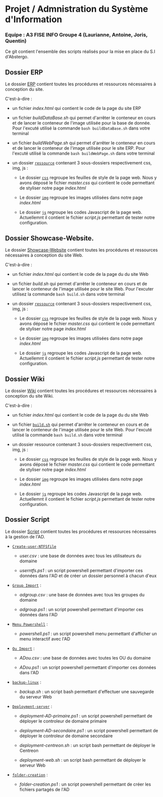 # Projet / Admnistration du Système d'Information

### Equipe : A3 FISE INFO Groupe 4 (Laurianne, Antoine, Joris, Quentin)

Ce git contient l'ensemble des scripts réalisés pour la mise en place du S.I d'Abstergo.

## Dossier ERP

Le dossier [ERP](https://github.com/atarte/Abstergo-Web-Site/tree/main/ERP) contient toutes les procédures et ressources nécessaires à conception du site.

C'est-à-dire :

* un fichier _index.html_ qui contient le code de la page du site ERP

* un fichier _buildDataBase.sh_ qui permet d'arrêter le conteneur en cours et de lancer le conteneur de l'image utilisée pour la base de donnée. Pour l'excuté utilisé la commande `bash buildDataBase.sh` dans votre terminal

* un fichier _buildWebPage.sh_ qui permet d'arrêter le conteneur en cours et de lancer le conteneur de l'image utilisée pour le site ERP. Pour l'excuté utilisé la commande `bash buildWebPage.sh` dans votre terminal

* un dossier [`ressource`](https://github.com/atarte/Abstergo-Web-Site/tree/main/ERP/ressource) contenant 3 sous-dossiers respectivement css, img, js :

    * Le dossier [`css`](https://github.com/atarte/Abstergo-Web-Site/tree/main/ERP/ressource/css) regroupe les feuilles de style de la page web. Nous y avons déposé le fichier _master.css_ qui contient le code permettant de styliser notre page _index.html_

    * Le dossier [`img`](https://github.com/atarte/Abstergo-Web-Site/tree/main/ERP/ressource/img) regroupe les images utilisées dans notre page _index.html_

    * Le dossier [`js`](https://github.com/atarte/Abstergo-Web-Site/tree/main/ERP/ressource/js) regroupe les codes Javascript de la page web. Actuellemnt il contient le fichier _script.js_ permettant de tester notre configuration.

## Dossier Showcase-Website.

Le dossier [Showcase-Website](https://github.com/atarte/Abstergo-Web-Site/tree/main/Showcase-Website) contient toutes les procédures et ressources nécessaires à conception du site Web.

C'est-à-dire :

* un fichier _index.html_ qui contient le code de la page du du site Web

* un fichier _build.sh_ qui permet d'arrêter le conteneur en cours et de lancer le conteneur de l'image utilisée pour le site Web. Pour l'excuter utilisez la commande `bash build.sh` dans votre terminal

* un dossier [`ressource`](https://github.com/atarte/Abstergo-Web-Site/tree/main/Showcase-Website/ressource) contenant 3 sous-dossiers respectivement css, img, js :

    * Le dossier [`css`](https://github.com/atarte/Abstergo-Web-Site/tree/main/Showcase-Website/ressource/css) regroupe les feuilles de style de la page web. Nous y avons déposé le fichier _master.css_ qui contient le code permettant de styliser notre page _index.html_

    * Le dossier [`img`](https://github.com/atarte/Abstergo-Web-Site/tree/main/Showcase-Website/ressource/img) regroupe les images utilisées dans notre page _index.html_

    * Le dossier [`js`](https://github.com/atarte/Abstergo-Web-Site/tree/main/Showcase-Website/ressource/js) regroupe les codes Javascript de la page web. Actuellemnt il contient le fichier _script.js_ permettant de tester notre configuration.

## Dossier Wiki

Le dossier [Wiki](https://github.com/atarte/Abstergo-Web-Site/tree/main/Wiki) contient toutes les procédures et ressources nécessaires à conception du site Wiki.

C'est-à-dire :

* un fichier _index.html_ qui contient le code de la page du du site Web

* un fichier [`build.sh`](https://github.com/atarte/Abstergo-Web-Site/tree/main/Wiki/build.sh) qui permet d'arrêter le conteneur en cours et de lancer le conteneur de l'image utilisée pour le site Web. Pour l'excuté utilisé la commande `bash build.sh` dans votre terminal

* un dossier ressource contenant 3 sous-dossiers respectivement css, img, js :

    * Le dossier [`css`](https://github.com/atarte/Abstergo-Web-Site/tree/main/Wiki/ressource/css) regroupe les feuilles de style de la page web. Nous y avons déposé le fichier _master.css_ qui contient le code permettant de styliser notre page _index.html_

    * Le dossier [`img`](https://github.com/atarte/Abstergo-Web-Site/tree/main/Wiki/ressource/img) regroupe les images utilisées dans notre page _index.html_

    * Le dossier [`js`](https://github.com/atarte/Abstergo-Web-Site/tree/main/Wiki/ressource/js) regroupe les codes Javascript de la page web. Actuellemnt il contient le fichier _script.js_ permettant de tester notre configuration.

## Dossier Script

Le dossier [Script](https://github.com/atarte/Abstergo-Web-Site/tree/main/Script) contient toutes les procédures et ressources nécessaires à la gestion de l'AD.

* [`Create-user-NTFSfile`](https://github.com/atarte/Abstergo-Web-Site/tree/main/Script/Create-user-NTFSfile)

    * _user.csv_ : une base de données avec tous les utilisateurs du domaine

    * _userntfs.ps1_ : un script powershell permettant d'importer ces données dans l'AD et de créer un dossier personnel à chacun d'eux

* [`Group Import`](https://github.com/atarte/Abstergo-Web-Site/tree/main/Script/Group%20Import) :

    * _adgroup.csv_ : une base de données avec tous les groupes du domaine

    * _adgroup.ps1_ : un script powershell permettant d'importer ces données dans l'AD

* [`Menu Powershell`](https://github.com/atarte/Abstergo-Web-Site/tree/main/Scripts/Menu%20Powershell) :

    * _powershell.ps1_ : un script powershell menu permettant d'afficher un menu interactif avec l'AD

* [`Ou Import`](https://github.com/atarte/Abstergo-Web-Site/tree/main/Scripts/Ou%20Import) :

    * _ADou.csv_ : une base de données avec toutes les OU du domaine

    * _ADou.ps1_ : un script powershell permettant d'importer ces données dans l'AD

* [`backup-linux`](https://github.com/atarte/Abstergo-Web-Site/tree/main/Scripts/backup-linux) :

    * _backup.sh_ : un script bash permettant d'effectuer une sauvegarde du serveur Web

* [`Deployment-server`](https://github.com/atarte/Abstergo-Web-Site/tree/main/Scripts/Deployment-server) :

    * _deployment-AD-primaire.ps1_ : un script powershell permettant de déployer le controleur de domaine primaire

    * _deployment-AD-secondaire.ps1_ : un script powershell permettant de déployer le controleur de domaine secondaire

    * _deployment-centreon.sh_ : un script bash permettant de déployer le Centreon

    * _deployment-web.sh_ : un script bash permettant de déployer le serveur Web

* [`folder-creation`](https://github.com/atarte/Abstergo-Web-Site/tree/main/Scripts/folder-creation) :

    * _folder-creation.ps1_ : un script powershell permettant de créer les fichiers partagés de l'AD
